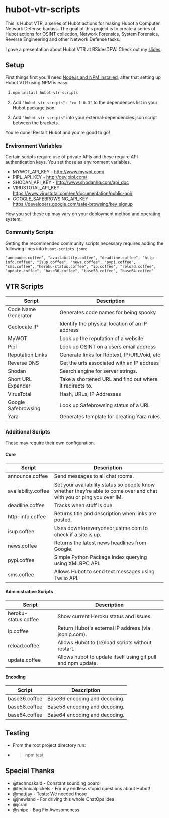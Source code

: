 hubot-vtr-scripts
=================
This is Hubot VTR, a series of Hubot actions for making Hubot a Computer Network Defense badass. The goal of this project is to create a series of Hubot actions for OSINT collection, Network Forensics, System Forensics, Reverse Engineering and other Network Defense tasks.

I gave a presentation about Hubot VTR at BSidesDFW. Check out my [slides](https://speakerdeck.com/sroberts/using-robots-to-fight-bad-guys).

## Setup

First things first you'll need [Node.js and NPM installed](https://github.com/joyent/node/wiki/Installing-Node.js-via-package-manager), after that setting up Hubot VTR using NPM is easy.

1. ```npm install hubot-vtr-scripts```

2. Add ```"hubot-vtr-scripts": ">= 1.0.3"``` to the dependences list in your Hubot package.json.

3. Add ```"hubot-vtr-scripts"``` into your external-dependencies.json script between the brackets.

You're done! Restart Hubot and you're good to go!

### Environment Variables
Certain scripts require use of private APIs and these require API authentication keys. You set those as environment variables.

* MYWOT_API_KEY - http://www.mywot.com/
* PIPL_API_KEY - http://dev.pipl.com/
* SHODAN_API_KEY - http://www.shodanhq.com/api_doc
* VIRUSTOTAL_API_KEY - https://www.virustotal.com/en/documentation/public-api/
* GOOGLE_SAFEBROWSING_API_KEY - https://developers.google.com/safe-browsing/key_signup

How you set these up may vary on your deployment method and operating system.

### Community Scripts

Getting the recommended community scripts necessary requires adding the following lines into ```hubot-scripts.json```:

```"announce.coffee", "availability.coffee", "deadline.coffee", "http-info.coffee", "isup.coffee", "news.coffee", "pypi.coffee", "sms.coffee", "heroku-status.coffee", "ip.coffee", "reload.coffee", "update.coffee", "base36.coffee", "base58.coffee", "base64.coffee"```

## VTR Scripts

| Script | Description |
| ------ | ----------- |
| Code Name Generator | Generates code names for being spooky
| Geolocate IP | Identify the physical location of an IP address
| MyWOT | Look up the reputation of a website
| Pipl | Look up OSINT on a users email address
| Reputation Links | Generate links for Robtext, IP/URLVoid, etc
| Reverse DNS | Get the urls associated with an IP address
| Shodan | Search engine for server strings. |
| Short URL Expander | Take a shortened URL and find out where it redirects to. |
| VirusTotal | Hash, URLs, IP Addresses |
| Google Safebrowsing | Look up Safebrowsing status of a URL |
| Yara | Generates template for creating Yara rules. |

### Additional Scripts

These may require their own configuration.

#### Core
| Script | Description |
| ------ | ----------- |
| announce.coffee | Send messages to all chat rooms. |
| availability.coffee | Set your availability status so people know whether they're able to come over and chat with you or ping you over IM. |
| deadline.coffee | Tracks when stuff is due. |
| http-info.coffee | Returns title and description when links are posted. |
| isup.coffee | Uses downforeveryoneorjustme.com to check if a site is up. |
| news.coffee | Returns the latest news headlines from Google. |
| pypi.coffee | Simple Python Package Index querying using XMLRPC API. |
| sms.coffee | Allows Hubot to send text messages using Twilio API. |

#### Administrative Scripts
| Script | Description |
| ------ | ----------- |
| heroku-status.coffee | Show current Heroku status and issues. |
| ip.coffee | Return Hubot's external IP address (via jsonip.com). |
| reload.coffee | Allows Hubot to (re)load scripts without restart. |
| update.coffee | Allows hubot to update itself using git pull and npm update. |

#### Encoding
| Script | Description |
| ------ | ----------- |
| base36.coffee | Base36 encoding and decoding. |
| base58.coffee | Base58 encoding and decoding. |
| base64.coffee | Base64 encoding and decoding. |

## Testing
* From the root project directory run:
* > npm test

## Special Thanks
* @technoskald - Constant sounding board
* @technicalpickels - For my endless stupid questions about Hubot!
* @mattjay - Tests: We needed those
* @jnewland - For driving this whole ChatOps idea
* @jcran
* @snipe - Bug Fix Awesomeness
